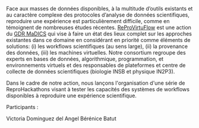 Face aux masses de données disponibles, à la multitude d’outils existants et au caractère complexe des protocoles d’analyse de données scientifiques, reproduire une expérience est particulièrement difficile, comme en témoignent de nombreuses études récentes. [ReProVirtuFlow](https://www.madics.fr/actions/actions-en-cours/reprovirtuflow) est une action du [GDR MaDICS](https://www.madics.fr) qui vise à faire un état des lieux complet sur les approches existantes dans ce domaine en considérant en priorité comme éléments de solutions: (i) les workflows scientifiques (au sens large), (ii) la provenance des données, (iii) les machines virtuelles. Notre consortium regroupe des experts en bases de données, algorithmique, programmation, et environnements virtuels et des responsables de plateformes et centre de collecte de données scientifiques (biologie INSB et physique IN2P3).

Dans le cadre de notre action, nous lançons l'organisation d'une série de ReproHackathons visant à tester les capacités des systèmes de workflows disponibles à reproduire une expérience scientifique.

Participants :

Victoria Dominguez del Angel
Bérénice Batut
